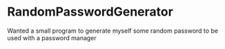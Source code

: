 # RandomPasswordGenerator
Wanted a small program to generate myself some random password to be used with a password manager
